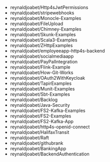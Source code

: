 - reynaldjoabet/Http4sJwtPermissions
- reynaldjoabet/stripewebhooks
- reynaldjoabet/Monocle-Examples
- reynaldjoabet/FileUpload
- reynaldjoabet/Chimney-Examples
- reynaldjoabet/Skunk-Examples
- reynaldjoabet/Scala3-Examples
- reynaldjoabet/ZHttpExamples
- reynaldjoabet/employeeapp-http4s-backend
- reynaldjoabet/socialmediaapp
- reynaldjoabet/PayPalIntegration
- reynaldjoabet/Flink-Example
- reynaldjoabet/How-Git-Works
- reynaldjoabet/OAuth2WithKeycloak
- reynaldjoabet/TapirExamples
- reynaldjoabet/Munit-Examples
- reynaldjoabet/Sbt-Examples
- reynaldjoabet/Backlog
- reynaldjoabet/Java-Security
- reynaldjoabet/FS2-Kafka-Examples
- reynaldjoabet/FS2-Examples
- reynaldjoabet/FS2-Kafka-App
- reynaldjoabet/http4s-openid-connect
- reynaldjoabet/HalifaxTransit
- reynaldjoabet/Raft
- reynaldjoabet/githubrank
- reynaldjoabet/BankingApp
- reynaldjoabet/BackendAuthentication